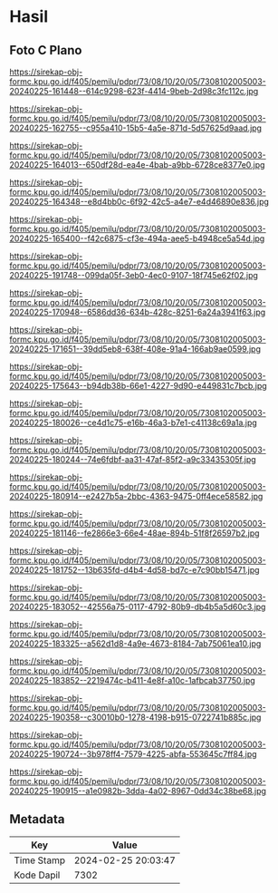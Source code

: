 # Hasil

## Foto C Plano

https://sirekap-obj-formc.kpu.go.id/f405/pemilu/pdpr/73/08/10/20/05/7308102005003-20240225-161448--614c9298-623f-4414-9beb-2d98c3fc112c.jpg

https://sirekap-obj-formc.kpu.go.id/f405/pemilu/pdpr/73/08/10/20/05/7308102005003-20240225-162755--c955a410-15b5-4a5e-871d-5d57625d9aad.jpg

https://sirekap-obj-formc.kpu.go.id/f405/pemilu/pdpr/73/08/10/20/05/7308102005003-20240225-164013--650df28d-ea4e-4bab-a9bb-6728ce8377e0.jpg

https://sirekap-obj-formc.kpu.go.id/f405/pemilu/pdpr/73/08/10/20/05/7308102005003-20240225-164348--e8d4bb0c-6f92-42c5-a4e7-e4d46890e836.jpg

https://sirekap-obj-formc.kpu.go.id/f405/pemilu/pdpr/73/08/10/20/05/7308102005003-20240225-165400--f42c6875-cf3e-494a-aee5-b4948ce5a54d.jpg

https://sirekap-obj-formc.kpu.go.id/f405/pemilu/pdpr/73/08/10/20/05/7308102005003-20240225-191748--099da05f-3eb0-4ec0-9107-18f745e62f02.jpg

https://sirekap-obj-formc.kpu.go.id/f405/pemilu/pdpr/73/08/10/20/05/7308102005003-20240225-170948--6586dd36-634b-428c-8251-6a24a3941f63.jpg

https://sirekap-obj-formc.kpu.go.id/f405/pemilu/pdpr/73/08/10/20/05/7308102005003-20240225-171651--39dd5eb8-638f-408e-91a4-166ab9ae0599.jpg

https://sirekap-obj-formc.kpu.go.id/f405/pemilu/pdpr/73/08/10/20/05/7308102005003-20240225-175643--b94db38b-66e1-4227-9d90-e449831c7bcb.jpg

https://sirekap-obj-formc.kpu.go.id/f405/pemilu/pdpr/73/08/10/20/05/7308102005003-20240225-180026--ce4d1c75-e16b-46a3-b7e1-c41138c69a1a.jpg

https://sirekap-obj-formc.kpu.go.id/f405/pemilu/pdpr/73/08/10/20/05/7308102005003-20240225-180244--74e6fdbf-aa31-47af-85f2-a9c33435305f.jpg

https://sirekap-obj-formc.kpu.go.id/f405/pemilu/pdpr/73/08/10/20/05/7308102005003-20240225-180914--e2427b5a-2bbc-4363-9475-0ff4ece58582.jpg

https://sirekap-obj-formc.kpu.go.id/f405/pemilu/pdpr/73/08/10/20/05/7308102005003-20240225-181146--fe2866e3-66e4-48ae-894b-51f8f26597b2.jpg

https://sirekap-obj-formc.kpu.go.id/f405/pemilu/pdpr/73/08/10/20/05/7308102005003-20240225-181752--13b635fd-d4b4-4d58-bd7c-e7c90bb15471.jpg

https://sirekap-obj-formc.kpu.go.id/f405/pemilu/pdpr/73/08/10/20/05/7308102005003-20240225-183052--42556a75-0117-4792-80b9-db4b5a5d60c3.jpg

https://sirekap-obj-formc.kpu.go.id/f405/pemilu/pdpr/73/08/10/20/05/7308102005003-20240225-183325--a562d1d8-4a9e-4673-8184-7ab75061ea10.jpg

https://sirekap-obj-formc.kpu.go.id/f405/pemilu/pdpr/73/08/10/20/05/7308102005003-20240225-183852--2219474c-b411-4e8f-a10c-1afbcab37750.jpg

https://sirekap-obj-formc.kpu.go.id/f405/pemilu/pdpr/73/08/10/20/05/7308102005003-20240225-190358--c30010b0-1278-4198-b915-0722741b885c.jpg

https://sirekap-obj-formc.kpu.go.id/f405/pemilu/pdpr/73/08/10/20/05/7308102005003-20240225-190724--3b978ff4-7579-4225-abfa-553645c7ff84.jpg

https://sirekap-obj-formc.kpu.go.id/f405/pemilu/pdpr/73/08/10/20/05/7308102005003-20240225-190915--a1e0982b-3dda-4a02-8967-0dd34c38be68.jpg


## Metadata

| Key        | Value               |
| ---------- | ------------------- |
| Time Stamp | 2024-02-25 20:03:47 |
| Kode Dapil | 7302                |



